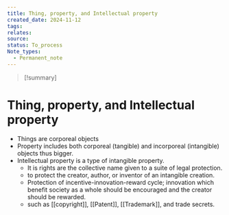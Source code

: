 ```yaml
---
title: Thing, property, and Intellectual property
created_date: 2024-11-12
tags: 
relates: 
source: 
status: To_process
Note_types:
  - Permanent_note
---
```

> [!summary]
> 

# Thing, property, and Intellectual property

- Things are corporeal objects 
- Property includes both corporeal (tangible) and incorporeal (intangible) objects thus bigger.
- Intellectual property is a type of intangible property.
	- It is rights are the collective name given to a suite of legal protection.
	- to protect the creator, author, or inventor of an intangible creation.
	- Protection of incentive-innovation-reward cycle; innovation which benefit society as a whole should be encouraged and the creator should be rewarded.
	- such as [[copyright]], [[Patent]], [[Trademark]], and trade secrets.
